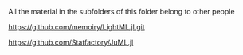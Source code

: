 

All the material in the subfolders of this folder belong to other people


https://github.com/memoiry/LightML.jl.git


https://github.com/Statfactory/JuML.jl
